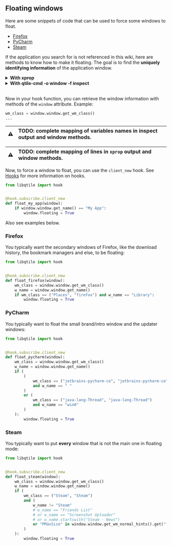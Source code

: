 ## Floating windows
Here are some snippets of code that can be used
to force some windows to float.

- [Firefox](#firefox)
- [PyCharm](#pycharm)
- [Steam](#steam)

If the application you search for is not referenced in this wiki,
here are methods to know how to make it floating.
The goal is to find the **uniquely identifying information**
of the application window.

<details>
<summary><strong>With xprop</strong></summary><br>

1. install the `xprop` tool if it's not already available on your system
2. launch the desired application
3. run `xprop` in a terminal
4. click on the application window

In some cases, the window you want to have floating disappear quite fast.
In that case, you'll want to run a command like `application & xprop`.
Be prepared to click quickly!

Now that you have clicked on the application window,
`xprop` exits and you're left with some information output in your terminal.
You need to find the **identifying information** in this output.

Some applications are difficult to uniquely identify,
like the Update window of [Steam](#steam).
Don't hesitate to run a `diff` on the `xprop` output
of two different windows of the same application
to find identifying information.

You will usually look at `WM_CLASS` and `WM_NAME`. As an example,
here is the output of `xprop` for an Atom (the editor) window:

```
XdndTypeList(ATOM) = STRING, UTF8_STRING, TEXT, text/plain, chromium/x-renderer-taint, chromium/x-web-custom-data
_NET_WM_STATE(ATOM) = _NET_WM_STATE_MAXIMIZED_VERT, _NET_WM_STATE_MAXIMIZED_HORZ
_NET_WM_DESKTOP(CARDINAL) = 0
WM_STATE(WM_STATE):
		window state: Normal
		icon window: 0x0
_NET_WM_USER_TIME(CARDINAL) = 105925334
WM_NORMAL_HINTS(WM_SIZE_HINTS):
		program specified location: 1080, 440
_NET_WM_ICON(CARDINAL) =
WM_NAME(UTF8_STRING) = "custom-apps.md — ~/data/dev/forks/qtile-wiki — Atom"
_NET_WM_NAME(UTF8_STRING) = "custom-apps.md — ~/data/dev/forks/qtile-wiki — Atom"
XdndAware(ATOM) = BITMAP
_MOTIF_WM_HINTS(_MOTIF_WM_HINTS) = 0x2, 0x0, 0x1, 0x0, 0x0
_NET_WM_BYPASS_COMPOSITOR(CARDINAL) = 2
WM_WINDOW_ROLE(STRING) = "browser-window"
WM_CLASS(STRING) = "atom", "Atom"
_NET_WM_WINDOW_TYPE(ATOM) = _NET_WM_WINDOW_TYPE_NORMAL
_NET_WM_PID(CARDINAL) = 1132137
WM_LOCALE_NAME(STRING) = "en_US.UTF-8"
WM_CLIENT_MACHINE(STRING) = "corsair"
WM_PROTOCOLS(ATOM): protocols  WM_DELETE_WINDOW, _NET_WM_PING
```
</details>

<details>
<summary><strong>With qtile-cmd -o window -f inspect</strong></summary><br>

To get information about the desired application window,
prepare to quickly focus the window
(by moving your mouse or by your keyboard shortcuts),
and run this one-liner in a terminal:

```bash
sleep 1; qtile-cmd -o window -f inspect
```

You will have one second to move the focus to the desired window.
Increase the sleep time if it is too short.

Example output for an Atom window:

```
{'attributes': {'all_event_masks': 6520959,
                'backing_pixel': 0,
                'backing_planes': 4294967295,
                'backing_store': 0,
                'bit_gravity': 1,
                'class': 1,
                'do_not_propagate_mask': 0,
                'map_is_installed': 1,
                'map_state': 2,
                'override_redirect': 0,
                'save_under': 0,
                'visual': 33,
                'win_gravity': 1,
                'your_event_mask': 6422544},
 'float_info': {'height': 1896, 'width': 1080, 'x': 0, 'y': 24},
 'hints': None,
 'name': 'custom-apps.md — ~/data/dev/forks/qtile-wiki — Atom',
 'normalhints': {'base_height': 0,
                 'base_width': 0,
                 'flags': {'PPosition'},
                 'height_inc': 0,
                 'max_aspect': 0,
                 'max_height': 0,
                 'max_width': 0,
                 'min_aspect': 0,
                 'min_height': 0,
                 'min_width': 0,
                 'width_inc': 0,
                 'win_gravity': 0},
 'properties': ['XdndTypeList',
                '_NET_WM_STATE',
                '_NET_WM_DESKTOP',
                'WM_STATE',
                '_NET_WM_USER_TIME',
                'WM_NORMAL_HINTS',
                '_NET_WM_ICON',
                'WM_NAME',
                '_NET_WM_NAME',
                'XdndAware',
                '_MOTIF_WM_HINTS',
                '_NET_WM_BYPASS_COMPOSITOR',
                'WM_WINDOW_ROLE',
                'WM_CLASS',
                '_NET_WM_WINDOW_TYPE',
                '_NET_WM_PID',
                'WM_LOCALE_NAME',
                'WM_CLIENT_MACHINE',
                'WM_PROTOCOLS'],
 'protocols': ['WM_DELETE_WINDOW', '_NET_WM_PING'],
 'state': (1, 0),
 'wm_class': ('atom', 'Atom'),
 'wm_client_machine': 'corsair',
 'wm_icon_name': None,
 'wm_transient_for': None,
 'wm_type': 'normal',
 'wm_window_role': 'browser-window'}
```

You need to find the **identifying information** in this output.

Some applications are difficult to uniquely identify,
like the Update window of [Steam](#steam).
Don't hesitate to run a `diff` on the command output
of two different windows of the same application
to find identifying information.

You will usually look at `wm_class` and `name`.
</details><br>

Now in your hook function, you can retrieve the window information
with methods of the `window` attribute. Example:

```python
wm_class = window.window.get_wm_class()
...
```

:warning: | TODO: complete mapping of variables names in inspect output and window methods.
---: | :----

:warning: | TODO: complete mapping of lines in `xprop` output and window methods.
---: | :----


Now, to force a window to float, you can use the `client_new` hook.
See [Hooks](http://docs.qtile.org/en/latest/manual/ref/hooks.html)
for more information on hooks.

```python
from libqtile import hook


@hook.subscribe.client_new
def float_my_app(window):
    if window.window.get_name() == "My App":
        window.floating = True
```

Also see examples below.


### Firefox
You typically want the secondary windows of Firefox,
like the download history, the bookmark managers and else,
to be floating:

```python
from libqtile import hook


@hook.subscribe.client_new
def float_firefox(window):
    wm_class = window.window.get_wm_class()
    w_name = window.window.get_name()
    if wm_class == ("Places", "firefox") and w_name == "Library":
        window.floating = True
```

### PyCharm
You typically want to float the small brand/intro window
and the updater windows:

```python
from libqtile import hook


@hook.subscribe.client_new
def float_pycharm(window):
    wm_class = window.window.get_wm_class()
    w_name = window.window.get_name()
    if (
        (
            wm_class == ("jetbrains-pycharm-ce", "jetbrains-pycharm-ce")
            and w_name == " "
        )
        or (
            wm_class == ("java-lang-Thread", "java-lang-Thread")
            and w_name == "win0"
        )
    ):
        window.floating = True
```

### Steam
You typically want to put **every** window that is not the main one
in floating mode:

```python
from libqtile import hook


@hook.subscribe.client_new
def float_steam(window):
    wm_class = window.window.get_wm_class()
    w_name = window.window.get_name()
    if (
        wm_class == ("Steam", "Steam")
        and (
            w_name != "Steam"
            # w_name == "Friends List"
            # or w_name == "Screenshot Uploader"
            # or w_name.startswith("Steam - News")
            or "PMaxSize" in window.window.get_wm_normal_hints().get("flags", ())
        )
    ):
        window.floating = True
```
